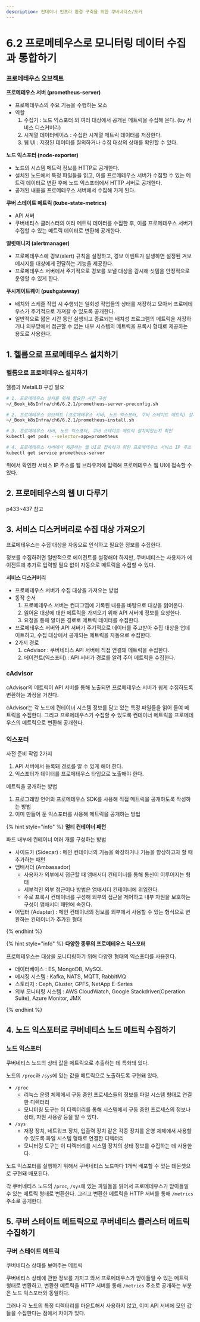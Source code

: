 ```yaml
---
description: 컨테이너 인프라 환경 구축을 위한 쿠버네티스/도커
---
```


# 6.2 프로메테우스로 모니터링 데이터 수집과 통합하기

### 프로메테우스 오브젝트

**프로메테우스 서버 (prometheus-server)**

- 프로메테우스의 주요 기능을 수행하는 요소
- 역할
    1. 수집기 : 노드 익스포터 외 여러 대상에서 공개된 메트릭을 수집해 온다. (by 서비스 디스커버리)
    2. 시계열 데이터베이스 : 수집한 시계열 메트릭 데이터를 저장한다.
    3. 웹 UI : 저장된 데이터를 질의하거나 수집 대상의 상태를 확인할 수 있다.

**노드 익스포터 (node-exporter)**

- 노드의 시스템 메트릭 정보를 HTTP로 공개한다.
- 설치된 노드에서 특정 파일들을 읽고, 이를 프로메테우스 서버가 수집할 수 있는 메트릭 데이터로 변환 후에 노드 익스포터에서 HTTP 서버로 공개한다.
- 공개된 내용을 프로메테우스 서버에서 수집해 가게 된다.

**쿠버 스테이트 메트릭 (kube-state-metrics)**

- API 서버
- 쿠버네티스 클러스터의 여러 메트릭 데이터를 수집한 후, 이를 프로메테우스 서버가 수집할 수 있는 메트릭 데이터로 변환해 공개한다.

**얼럿매니저 (alertmanager)**

- 프로메테우스에 경보(alert) 규칙을 설정하고, 경보 이벤트가 발생하면 설정된 겨보 메시지를 대상에게 전달하는 기능을 제공한다.
- 프로메테우스 서버에서 주기적으로 경보를 보낼 대상을 감시해 싯템을 안정적으로 운영할 수 있게 한다.

**푸시게이트웨이 (pushgateway)**

- 배치와 스케줄 작업 시 수행되는 일회성 작업들의 상태를 저장하고 모아서 프로메테우스가 주기적으로 가져갈 수 있도록 공개한다.
- 일반적으로 짧은 시간 동안 실행되고 종료되는 배치성 프로그램의 메트릭을 저장하거나 외부망에서 접근할 수 없는 내부 시스템의 메트릭을 프록시 형태로 제공하는 용도로 사용한다.

## 1. 헬름으로 프로메테우스 설치하기

### 헬름으로 프로메테우스 설치하기

헬름과 MetalLB 구성 필요

```sh
# 1. 프로메테우스 설치를 위해 필요한 사전 구성
~/_Book_k8sInfra/ch6/6.2.1/prometheus-server-preconfig.sh

# 2. 프로메테우스 오브젝트 (프로메테우스 서버, 노드 익스포터, 쿠버 스테이트 메트릭) 설치
~/_Book_k8sInfra/ch6/6.2.1/prometheus-install.sh

# 3. 프로메테우스 서버, 노드 익스포터, 쿠버 스테이트 메트릭 설치되었는지 확인
kubectl get pods --selector=app=prometheus

# 4. 프로메테우스 서버에서 제공하는 웹 UI로 접속하기 위한 프로메테우스 서비스 IP 주소 확인하기 (EXTERNAL-IP)
kubectl get service prometheus-server
```

위에서 확인한 서비스 IP 주소를 웹 브라우저에 입력해 프로메테우스 웹 UI에 접속할 수 있다.

## 2. 프로메테우스의 웹 UI 다루기

p433~437 참고

## 3. 서비스 디스커버리로 수집 대상 가져오기

프로메테우스는 수집 대상을 자동으로 인식하고 필요한 정보를 수집한다.

정보를 수집하려면 일반적으로 에이전트를 설정해야 하지만, 쿠버네티스는 사용자가 에이전트에 추가로 입력할 필요 없이 자동으로 메트릭을 수집할 수 있다.

**서비스 디스커버리**

- 프로메테우스 서버가 수집 대상을 가져오는 방법
- 동작 순서
    1. 프로메테우스 서버는 컨피그맵에 기록된 내용을 바탕으로 대상을 읽어온다.
    2. 읽어온 대상에 대한 메트릭을 가져오기 위해 API 서버에 정보를 요청한다.
    3. 요청을 통해 알아온 경로로 메트릭 데이터를 수집한다.
- 프로메테우스 서버와 API 서버가 주기적으로 데이터를 주고받아 수집 대상을 업데이트하고, 수집 대상에서 공개되는 메트릭을 자동으로 수집한다.
- 2가지 경로
    1. cAdvisor : 쿠버네티스 API 서버에 직접 연결돼 메트릭을 수집한다.
    2. 에이전트(익스포터) : API 서버가 경로를 알려 주어 메트릭을 수집한다.

### cAdvisor

cAdvisor의 메트릭이 API 서버를 통해 노출되면 프로메테우스 서버가 쉽게 수집하도록 변환하는 과정을 거친다.

cAdvisor는 각 노드에 컨테이너 시스템 정보를 담고 있는 특정 파일들을 읽어 들여 메트릭을 수집한다. 그리고 프로메테우스가 수집할 수 있도록 컨테이너 메트릭을 프로메테우스의 메트릭으로 변환해 공개한다.

### 익스포터

사전 준비 작업 2가지

1. API 서버에서 등록돼 경로를 알 수 있게 해야 한다.
2. 익스포터가 데이터를 프로메테우스 타입으로 노출해야 한다.

메트릭을 공개하는 방법

1. 프로그래밍 언어의 프로메테우스 SDK를 사용해 직접 메트릭을 공개하도록 작성하는 방법
2. 이미 만들어 둔 익스포터를 사용해 메트릭을 공개하는 방법

{% hint style="info" %}
**멀티 컨테이너 패턴**

파드 내부에 컨테이너 여러 개를 구성하는 방법

- 사이드카 (Sidecar) : 메인 컨테이너의 기능을 확장하거나 기능을 향상하고자 할 때 추가하는 패턴
- 앰배서더 (Ambassador) 
    - 사용자가 외부에서 접근할 때 앰배서더 컨테이너를 통해 통신이 이루어지는 형태
    - 세부적인 외부 접근이나 방법은 앰배서더 컨테이너에 위임한다.
    - 주로 프록시 컨테이너를 구성해 외부의 접근을 제어하고 내부 자원을 보호하는 구성이 앰배서더 패턴에 속한다.
- 어댑터 (Adapter) : 메인 컨테이너의 정보를 외부에서 사용할 수 있는 형식으로 변환하는 컨테이너가 추가된 형태

{% endhint %}

{% hint style="info" %}
**다양한 종류의 프로메테우스 익스포터**

프로메테우스는 대상을 모니터링하기 위해 다양한 형태의 익스포터를 사용한다.

- 데이터베이스 : ES, MongoDB, MySQL
- 메시징 시스템 : Kafka, NATS, MQTT, RabbitMQ
- 스토리지 : Ceph, Gluster, GPFS, NetApp E-Series
- 외부 모니터링 시스템 : AWS CloudWatch, Google Stackdriver(Operation Suite), Azure Monitor, JMX

{% endhint %}

## 4. 노드 익스포터로 쿠버네티스 노드 메트릭 수집하기

### 노드 익스포터

쿠버네티스 노드의 상태 값을 메트릭으로 추출하는 데 특화돼 있다.

노드의 `/proc`과 `/sys`에 있는 값을 메트릭으로 노출하도록 구현돼 있다.
- `/proc`
    - 리눅스 운영 체제에서 구동 중인 프로세스들의 정보를 파일 시스템 형태로 연결한 디렉터리
    - 모니터링 도구는 이 디렉터리를 통해 시스템에서 구동 중인 프로세스의 정보나 상태, 자원 사용량 등을 알 수 있다.
- `/sys`
    - 저장 장치, 네트워크 장치, 입출력 장치 같은 각종 장치를 운영 체제에서 사용할 수 있도록 파일 시스템 형태로 연결한 디렉터리
    - 모니터링 도구는 이 디렉터리를 시스템 장치의 상태 정보를 수집하는 데 사용한다.

노드 익스포터를 실행하기 위해서 쿠버네티스 노드마다 1개씩 배포할 수 있는 데몬셋으로 구현돼 배포된다.

각 쿠버네티스 노드의 `/proc`, `/sys`에 있는 파일들을 읽어서 프로메테우스가 받아들일 수 있는 메트릭 형태로 변환한다. 그리고 변환한 메트릭을 HTTP 서버를 통해 `/metrics` 주소로 공개한다.

## 5. 쿠버 스테이트 메트릭으로 쿠버네티스 클러스터 메트릭 수집하기

### 쿠버 스테이트 메트릭

쿠버네티스 상태를 보여주는 메트릭

쿠버네티스 상태에 관한 정보를 가지고 와서 프로메테우스가 받아들일 수 있는 메트릭 형태로 변환하고, 변환한 메트릭을 HTTP 서버를 통해 `/metrics` 주소로 공개하는 부분은 노드 익스포터와 동일하다.

그러나 각 노드의 특정 디렉터리를 마운트해서 사용하지 않고, 이미 API 서버에 모인 값들을 수집한다는 점에서 차이가 있다.
